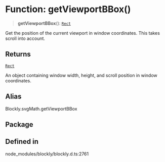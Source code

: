 # Function: getViewportBBox()

> **getViewportBBox**(): [`Rect`](../../../classes/Rect.md)

Get the position of the current viewport in window coordinates. This takes
scroll into account.

## Returns

[`Rect`](../../../classes/Rect.md)

An object containing window width, height, and
scroll position in window coordinates.

## Alias

Blockly.svgMath.getViewportBBox

## Package

## Defined in

node_modules/blockly/blockly.d.ts:2761
